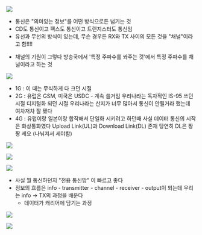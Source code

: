 
![](https://i.imgur.com/WdpNbjs.png)

- 통신은 "의미있는 정보"를 어떤 방식으로든 넘기는 것
- CD도 통신이고 팩스도 통신이고 트랜지스터도 통신임
- 유선과 무선의 방식이 있는데, 무슨 경우든 RX와 TX 사이의 모든 것을 "채널"이라고 함!!!!
* 채널의 기원이 그렇다
    방송국에서 '특정 주파수를 쏴주는 것'에서 
    특정 주파수를 채널이라고 하는 것

![](https://i.imgur.com/kKWe4qs.png)
- 1G : 이 때는 무식하게 다 크던 시절
- 2G : 
    유럽은 GSM,
    미국은 USDC - 계속 쓸거임
    우리나라는 독자적인 IS-95 쓰던 시절
    디지털화 되던 시절
    우리나라는 산지가 너무 많아서 통신이 안될거라 했는데
    여차저차 잘 됐다
- 4G : 
    유럽이랑 일본이랑 합작해서 단일화 시키려고 하던때
    사실 데이터 통신의 시작은 화상통화였다
    Upload Link(UL)과 Download Link(DL) 존재
    당연히 DL은 짱짱 세요 (나눠져서 세야함)

![](https://i.imgur.com/wl3Qk6w.png)


![](https://i.imgur.com/lZf2HMl.png)

![](https://i.imgur.com/ScXLqHf.png)
- 사실 뭘 통신하던지 "전용 통신망" 이 빠르고 좋다
- 정보의 흐름은 
	info - transmitter - channel - receiver - output이 되는데
	우리는 info -> TX의 과정을 배운다
	- 데이터가 캐리어에 담기는 과정

![](https://i.imgur.com/XbjcAtY.png)

![](https://i.imgur.com/2hRssjs.png)


